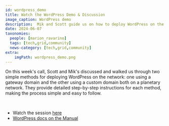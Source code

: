 ```yaml
---
id: wordpress_demo
title: Watch the WordPress Demo & Discussion 
image_caption: WordPress demo
description:  Mik and Scott guide us on how to deploy WordPress on the grid in two simple methods
date: 2024-06-07
taxonomies:
  people: [marion_ravarino]
  tags: [tech,grid,community]
  news-category: [tech,grid,community]
extra:
    imgPath: wordpress_demo.png
---
```


On this week's call, Scott and Mik's discussed and walked us through two simple methods for deploying WordPress on the network: one using a gateway domain and the other using a custom domain both on a planetary network. They provide detailed step-by-step instructions for each method, making the process simple and easy to follow.

<br/>

- Watch the session [here](https://www.youtube.com/watch?v=kd2M03fJeE0)
- [WordPress docs on the Manual](https://manual.grid.tf/documentation/dashboard/solutions/wordpress.html)
